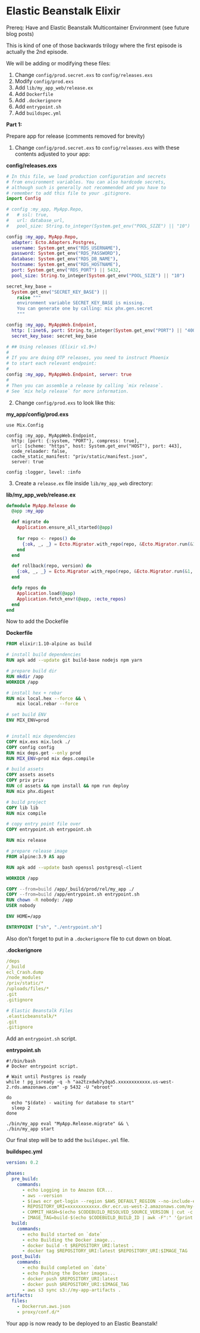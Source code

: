 # Elastic Beanstalk Elixir

Prereq:
Have and Elastic Beanstalk Multicontainer Environment (see future blog posts)

This is kind of one of those backwards trilogy where the first episode is actually the 2nd episode. 

We will be adding or modifying these files:

1. Change `config/prod.secret.exs` to `config/releases.exs`
2. Modify `config/prod.exs`
3. Add `lib/my_app_web/release.ex`
4. Add `Dockerfile`
5. Add `.dockerignore`
6. Add `entrypoint.sh`
7. Add `buildspec.yml`

**Part 1:**

Prepare app for release (comments removed for brevity)


1. Change `config/prod.secret.exs` to `config/releases.exs` with these contents adjusted to your app:

**config/releases.exs** 
```elixir
# In this file, we load production configuration and secrets
# from environment variables. You can also hardcode secrets,
# although such is generally not recommended and you have to
# remember to add this file to your .gitignore.
import Config

# config :my_app, MyApp.Repo,
#   # ssl: true,
#   url: database_url,
#   pool_size: String.to_integer(System.get_env("POOL_SIZE") || "10")

config :my_app, MyApp.Repo,
  adapter: Ecto.Adapters.Postgres,
  username: System.get_env("RDS_USERNAME"),
  password: System.get_env("RDS_PASSWORD"),
  database: System.get_env("RDS_DB_NAME"),
  hostname: System.get_env("RDS_HOSTNAME"),
  port: System.get_env("RDS_PORT") || 5432,
  pool_size: String.to_integer(System.get_env("POOL_SIZE") || "10")

secret_key_base =
  System.get_env("SECRET_KEY_BASE") ||
    raise """
    environment variable SECRET_KEY_BASE is missing.
    You can generate one by calling: mix phx.gen.secret
    """

config :my_app, MyAppWeb.Endpoint,
  http: [:inet6, port: String.to_integer(System.get_env("PORT") || "4000")],
  secret_key_base: secret_key_base

# ## Using releases (Elixir v1.9+)
#
# If you are doing OTP releases, you need to instruct Phoenix
# to start each relevant endpoint:
#
config :my_app, MyAppWeb.Endpoint, server: true
#
# Then you can assemble a release by calling `mix release`.
# See `mix help release` for more information.
```

2. Change `config/prod.exs` to look like this:

**my_app/config/prod.exs**
```
use Mix.Config

config :my_app, MyAppWeb.Endpoint,
  http: [port: {:system, "PORT"}, compress: true],
  url: [scheme: "https", host: System.get_env("HOST"), port: 443],
  code_reloader: false,
  cache_static_manifest: "priv/static/manifest.json",
  server: true

config :logger, level: :info
```

3. Create a `release.ex` file inside `lib/my_app_web` directory:

**lib/my_app_web/release.ex**
```elixir
defmodule MyApp.Release do
  @app :my_app

  def migrate do
    Application.ensure_all_started(@app)
    
    for repo <- repos() do
      {:ok, _, _} = Ecto.Migrator.with_repo(repo, &Ecto.Migrator.run(&1, :up, all: true))
    end
  end

  def rollback(repo, version) do
    {:ok, _, _} = Ecto.Migrator.with_repo(repo, &Ecto.Migrator.run(&1, :down, to: version))
  end

  defp repos do
    Application.load(@app)
    Application.fetch_env!(@app, :ecto_repos)
  end
end
```

Now to add the Dockefile

**Dockerfile**
```Dockerfile
FROM elixir:1.10-alpine as build

# install build dependencies
RUN apk add --update git build-base nodejs npm yarn

# prepare build dir
RUN mkdir /app
WORKDIR /app

# install hex + rebar
RUN mix local.hex --force && \
    mix local.rebar --force

# set build ENV
ENV MIX_ENV=prod


# install mix dependencies
COPY mix.exs mix.lock ./
COPY config config
RUN mix deps.get --only prod
RUN MIX_ENV=prod mix deps.compile

# build assets
COPY assets assets
COPY priv priv
RUN cd assets && npm install && npm run deploy
RUN mix phx.digest

# build project
COPY lib lib
RUN mix compile

# copy entry point file over
COPY entrypoint.sh entrypoint.sh

RUN mix release

# prepare release image
FROM alpine:3.9 AS app

RUN apk add --update bash openssl postgresql-client

WORKDIR /app

COPY --from=build /app/_build/prod/rel/my_app ./
COPY --from=build /app/entrypoint.sh entrypoint.sh
RUN chown -R nobody: /app
USER nobody

ENV HOME=/app

ENTRYPOINT ["sh", "./entrypoint.sh"]
```

Also don't forget to put in a `.dockerignore` file to cut down on bloat.

**.dockerignore**
```yaml
/deps
/_build
ecl_Crash.dump
/node_modules
/priv/static/*
/uploads/files/*
.git
.gitignore

# Elastic Beanstalk Files
.elasticbeanstalk/*
.git
.gitignore
```

Add an `entrypoint.sh` script.

**entrypoint.sh**
```shell
#!/bin/bash
# Docker entrypoint script.

# Wait until Postgres is ready
while ! pg_isready -q -h "aa2tzxdwb7y3qa5.xxxxxxxxxxxx.us-west-2.rds.amazonaws.com" -p 5432 -U "ebroot"
                          
do
  echo "$(date) - waiting for database to start"
  sleep 2
done

./bin/my_app eval "MyApp.Release.migrate" && \
./bin/my_app start
```

Our final step will be to add the `buildspec.yml` file.

**buildspec.yml**
```yaml
version: 0.2

phases:
  pre_build:
    commands:
      - echo Logging in to Amazon ECR...
      - aws --version
      - $(aws ecr get-login --region $AWS_DEFAULT_REGION --no-include-email)
      - REPOSITORY_URI=xxxxxxxxxxxx.dkr.ecr.us-west-2.amazonaws.com/my-app
      - COMMIT_HASH=$(echo $CODEBUILD_RESOLVED_SOURCE_VERSION | cut -c 1-7)
      - IMAGE_TAG=build-$(echo $CODEBUILD_BUILD_ID | awk -F":" '{print $2}')
  build:
    commands:
      - echo Build started on `date`
      - echo Building the Docker image...
      - docker build -t $REPOSITORY_URI:latest .
      - docker tag $REPOSITORY_URI:latest $REPOSITORY_URI:$IMAGE_TAG
  post_build:
    commands:
      - echo Build completed on `date`
      - echo Pushing the Docker images...
      - docker push $REPOSITORY_URI:latest
      - docker push $REPOSITORY_URI:$IMAGE_TAG 
      - aws s3 sync s3://my-app-artifacts .
artifacts:
  files: 
    - Dockerrun.aws.json
    - proxy/conf.d/*
```


Your app is now ready to be deployed to an Elastic Beanstalk!
